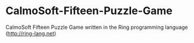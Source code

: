 # CalmoSoft-Fifteen-Puzzle-Game
CalmoSoft Fifteen Puzzle Game written in the Ring programming language (http://ring-lang.net)



